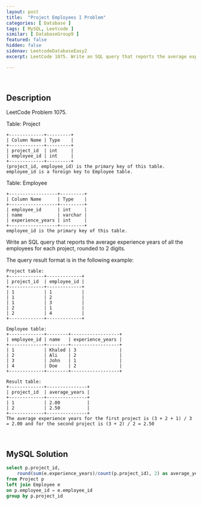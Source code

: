 ```yaml
---
layout: post
title:  "Project Employees I Problem"
categories: [ Database ]
tags: [ MySQL, Leetcode ]
similar: [ DatabaseGroup9 ]
featured: false
hidden: false
sidenav: LeetcodeDatabaseEasy2
excerpt: LeetCode 1075. Write an SQL query that reports the average experience years of all the employees for each project, rounded to 2 digits.

---
```


<br />

## Description

LeetCode Problem 1075. 

Table: Project

```
+-------------+---------+
| Column Name | Type    |
+-------------+---------+
| project_id  | int     |
| employee_id | int     |
+-------------+---------+
(project_id, employee_id) is the primary key of this table.
employee_id is a foreign key to Employee table.
```

Table: Employee

```
+------------------+---------+
| Column Name      | Type    |
+------------------+---------+
| employee_id      | int     |
| name             | varchar |
| experience_years | int     |
+------------------+---------+
employee_id is the primary key of this table.
```

Write an SQL query that reports the average experience years of all the employees for each project, rounded to 2 digits.

The query result format is in the following example:

```
Project table:
+-------------+-------------+
| project_id  | employee_id |
+-------------+-------------+
| 1           | 1           |
| 1           | 2           |
| 1           | 3           |
| 2           | 1           |
| 2           | 4           |
+-------------+-------------+

Employee table:
+-------------+--------+------------------+
| employee_id | name   | experience_years |
+-------------+--------+------------------+
| 1           | Khaled | 3                |
| 2           | Ali    | 2                |
| 3           | John   | 1                |
| 4           | Doe    | 2                |
+-------------+--------+------------------+

Result table:
+-------------+---------------+
| project_id  | average_years |
+-------------+---------------+
| 1           | 2.00          |
| 2           | 2.50          |
+-------------+---------------+
The average experience years for the first project is (3 + 2 + 1) / 3 = 2.00 and for the second project is (3 + 2) / 2 = 2.50
```

<br />

## MySQL Solution


```sql
select p.project_id,
    round(sum(e.experience_years)/count(p.project_id), 2) as average_years
from Project p 
left join Employee e
on p.employee_id = e.employee_id
group by p.project_id
```
